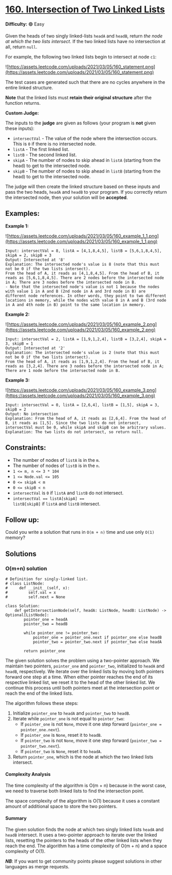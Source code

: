 # [160. Intersection of Two Linked Lists](https://leetcode.com/problems/intersection-of-two-linked-lists/)

**Difficulty:** :green_circle: Easy

Given the heads of two singly linked-lists `headA` and `headB`, return *the node at which the two lists intersect*. If the two linked lists have no intersection at all, return `null`.

For example, the following two linked lists begin to intersect at node `c1`:

![https://assets.leetcode.com/uploads/2021/03/05/160_statement.png](https://assets.leetcode.com/uploads/2021/03/05/160_statement.png)

The test cases are generated such that there are no cycles anywhere in the entire linked structure.

**Note** that the linked lists must **retain their original structure** after the function returns.

**Custom Judge:**

The inputs to the **judge** are given as follows (your program is **not** given these inputs):

- `intersectVal` - The value of the node where the intersection occurs. This is `0` if there is no intersected node.
- `listA` - The first linked list.
- `listB` - The second linked list.
- `skipA` - The number of nodes to skip ahead in `listA` (starting from the head) to get to the intersected node.
- `skipB` - The number of nodes to skip ahead in `listB` (starting from the head) to get to the intersected node.

The judge will then create the linked structure based on these inputs and pass the two heads, `headA` and `headB` to your program. If you correctly return the intersected node, then your solution will be **accepted**.

## Examples:

**Example 1:**

![https://assets.leetcode.com/uploads/2021/03/05/160_example_1_1.png](https://assets.leetcode.com/uploads/2021/03/05/160_example_1_1.png)

```
Input: intersectVal = 8, listA = [4,1,8,4,5], listB = [5,6,1,8,4,5], skipA = 2, skipB = 3
Output: Intersected at '8'
Explanation: The intersected node's value is 8 (note that this must not be 0 if the two lists intersect).
From the head of A, it reads as [4,1,8,4,5]. From the head of B, it reads as [5,6,1,8,4,5]. There are 2 nodes before the intersected node in A; There are 3 nodes before the intersected node in B.
- Note that the intersected node's value is not 1 because the nodes with value 1 in A and B (2nd node in A and 3rd node in B) are different node references. In other words, they point to two different locations in memory, while the nodes with value 8 in A and B (3rd node in A and 4th node in B) point to the same location in memory.

```

**Example 2:**

![https://assets.leetcode.com/uploads/2021/03/05/160_example_2.png](https://assets.leetcode.com/uploads/2021/03/05/160_example_2.png)

```
Input: intersectVal = 2, listA = [1,9,1,2,4], listB = [3,2,4], skipA = 3, skipB = 1
Output: Intersected at '2'
Explanation: The intersected node's value is 2 (note that this must not be 0 if the two lists intersect).
From the head of A, it reads as [1,9,1,2,4]. From the head of B, it reads as [3,2,4]. There are 3 nodes before the intersected node in A; There are 1 node before the intersected node in B.

```

**Example 3:**

![https://assets.leetcode.com/uploads/2021/03/05/160_example_3.png](https://assets.leetcode.com/uploads/2021/03/05/160_example_3.png)

```
Input: intersectVal = 0, listA = [2,6,4], listB = [1,5], skipA = 3, skipB = 2
Output: No intersection
Explanation: From the head of A, it reads as [2,6,4]. From the head of B, it reads as [1,5]. Since the two lists do not intersect, intersectVal must be 0, while skipA and skipB can be arbitrary values.
Explanation: The two lists do not intersect, so return null.

```

## Constraints:

- The number of nodes of `listA` is in the `m`.
- The number of nodes of `listB` is in the `n`.
- `1 <= m, n <= 3 * 104`
- `1 <= Node.val <= 105`
- `0 <= skipA < m`
- `0 <= skipB < n`
- `intersectVal` is `0` if `listA` and `listB` do not intersect.
- `intersectVal == listA[skipA] == listB[skipB]` if `listA` and `listB` intersect.

## Follow up:

Could you write a solution that runs in `O(m + n)` time and use only `O(1)` memory?

## Solutions

### O(m+n) solution

```python3
# Definition for singly-linked list.
# class ListNode:
#     def __init__(self, x):
#         self.val = x
#         self.next = None

class Solution:
    def getIntersectionNode(self, headA: ListNode, headB: ListNode) -> Optional[ListNode]:
        pointer_one = headA
        pointer_two = headB

        while pointer_one != pointer_two:
            pointer_one = pointer_one.next if pointer_one else headB
            pointer_two = pointer_two.next if pointer_two else headA

        return pointer_one
```

The given solution solves the problem using a two-pointer approach. We maintain two pointers, `pointer_one` and `pointer_two`, initialized to `headA` and `headB`, respectively. We iterate over the linked lists by moving both pointers forward one step at a time. When either pointer reaches the end of its respective linked list, we reset it to the head of the other linked list. We continue this process until both pointers meet at the intersection point or reach the end of the linked lists.

The algorithm follows these steps:
1. Initialize `pointer_one` to `headA` and `pointer_two` to `headB`.
2. Iterate while `pointer_one` is not equal to `pointer_two`:
   - If `pointer_one` is not `None`, move it one step forward (`pointer_one = pointer_one.next`).
   - If `pointer_one` is `None`, reset it to `headB`.
   - If `pointer_two` is not `None`, move it one step forward (`pointer_two = pointer_two.next`).
   - If `pointer_two` is `None`, reset it to `headA`.
3. Return `pointer_one`, which is the node at which the two linked lists intersect.

#### Complexity Analysis

The time complexity of the algorithm is O(m + n) because in the worst case, we need to traverse both linked lists to find the intersection point.

The space complexity of the algorithm is O(1) because it uses a constant amount of additional space to store the two pointers.

#### Summary

The given solution finds the node at which two singly linked lists `headA` and `headB` intersect. It uses a two-pointer approach to iterate over the linked lists, resetting the pointers to the heads of the other linked lists when they reach the end. The algorithm has a time complexity of O(m + n) and a space complexity of O(1).

***NB***: If you want to get community points please suggest solutions in other languages as merge requests.
